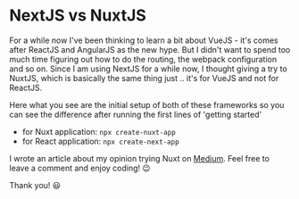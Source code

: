 # NextJS vs NuxtJS

For a while now I've been thinking to learn a bit about VueJS - it's comes after ReactJS and AngularJS as the new hype. But I didn't want to spend too much time figuring out how to do the routing, the webpack configuration and so on. Since I am using NextJS for a while now, I thought giving a try to NuxtJS, which is basically the same thing just .. it's for VueJS and not for ReactJS.

Here what you see are the initial setup of both of these frameworks so you can see the difference after running the first lines of 'getting started'

* for Nuxt application:  ```npx create-nuxt-app```
* for React application: ```npx create-next-app```

I wrote an article about my opinion trying Nuxt on [Medium](https://medium.com/@daniel.pacurici/next-vs-nuxt-87aa957d5967?sk=501e2a16dc63d5e798692a1087ff154e). Feel free to leave a comment and enjoy coding! :wink:

Thank you! :smiley:
